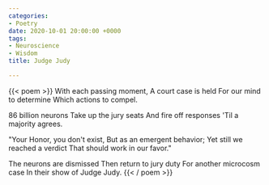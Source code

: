 ```yaml
---
categories:
- Poetry
date: 2020-10-01 20:00:00 +0000
tags:
- Neuroscience
- Wisdom
title: Judge Judy

---
```

{{< poem >}}
With each passing moment,
A court case is held
For our mind to determine
Which actions to compel.

86 billion neurons
Take up the jury seats
And fire off responses
'Til a majority agrees.

"Your Honor, you don't exist,
But as an emergent behavior;
Yet still we reached a verdict
That should work in our favor."

The neurons are dismissed
Then return to jury duty
For another microcosm case
In their show of Judge Judy.
{{< / poem >}}